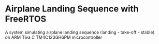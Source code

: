 # Airplane Landing Sequence with FreeRTOS
A system simulating airplane landing sequence (landing - take-off - stable) on ARM Tiva C TM4C123GH6PM microcontroller
